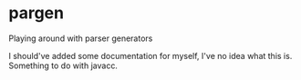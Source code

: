 # pargen
Playing around with parser generators

I should've added some documentation for myself, I've no idea what this is. Something to do with javacc.

